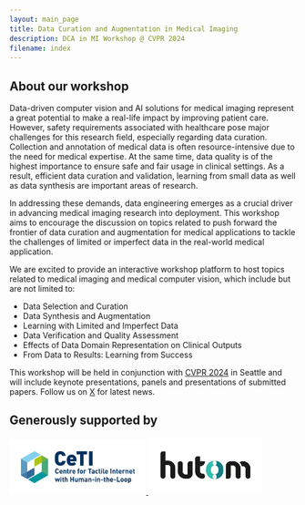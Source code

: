 ```yaml
---
layout: main_page
title: Data Curation and Augmentation in Medical Imaging
description: DCA in MI Workshop @ CVPR 2024
filename: index
---
```


## About our workshop

Data-driven computer vision and AI solutions for medical imaging represent a great potential to make a real-life impact by improving patient care. However, safety requirements associated with healthcare pose major challenges for this research field, especially regarding data curation. Collection and annotation of medical data is often resource-intensive due to the need for medical expertise. At the same time, data quality is of the highest importance to ensure safe and fair usage in clinical settings. As a result, efficient data curation and validation, learning from small data as well as data synthesis are important areas of research.

In addressing these demands, data engineering emerges as a crucial driver in advancing medical imaging research into deployment. This workshop aims to encourage the discussion on topics related to push forward the frontier of data curation and augmentation for medical applications to tackle the challenges of limited or imperfect data in the real-world medical application.

We are excited to provide an interactive workshop platform to host topics related to medical imaging and medical computer vision, which include but are not limited to:

- Data Selection and Curation
- Data Synthesis and Augmentation
- Learning with Limited and Imperfect Data
- Data Verification and Quality Assessment
- Effects of Data Domain Representation on Clinical Outputs
- From Data to Results: Learning from Success

This workshop will be held in conjunction with [CVPR 2024](https://cvpr.thecvf.com/) in Seattle and will include keynote presentations, panels and presentations of submitted papers.
Follow us on [X](https://twitter.com/dca_in_mi) for latest news.

## Generously supported by

<a href="https://ceti.one/">
  <img src="assets/img/CeTI_MZ_RGB_Subline%404x-100.jpg" alt="CeTI logo" width="200" style="border:20px solid #FFFFFF;">
</a>

<a href="https://hutom.io/">
  <img src="assets/img/hutom.png" alt="Hutom logo" width="200">
</a>
